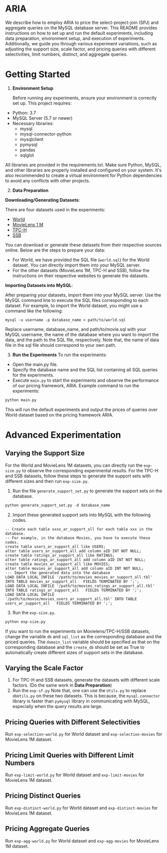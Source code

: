 # ARIA

We describe how to employ ARIA to price the select-project-join (SPJ) and aggregate queries on the MySQL database server.
This README provides instructions on how to set up and run the default experiments, including data preparation, environment setup, and execution of experiments. Additionally, we guide you through various experiment variations, such as adjusting the support size, scale factor, and pricing queries with different selectivities, limit numbers, distinct, and aggregate queries.

# Getting Started
1. **Environment Setup**

   Before running any experiments, ensure your environment is correctly set up. This project requires:
- Python: 3.7
- MySQL Server (5.7 or newer)
- Necessary libraries:
  - mysql
  - mysql-connector-python
  - mysqlclient
  - pymysql
  - pandas
  - sqlglot
  
All libraries are provided in the requirements.txt.
Make sure Python, MySQL, and other libraries are properly installed and configured on your system. It's also recommended to create a virtual environment for Python dependencies to avoid any conflicts with other projects.

2. **Data Preparation**

**Downloading/Generating Datasets**:

There are four datasets used in the experiments:
- [World](https://dev.mysql.com/doc/world-setup/en/)
- [MovieLens 1 M](https://grouplens.org/datasets/movielens/1m/)
- [TPC-H](https://www.tpc.org/tpc_documents_current_versions/current_specifications5.asp)
- [SSB](https://github.com/eyalroz/ssb-dbgen)

You can download or generate these datasets from their respective sources online. Below are the steps to prepare your data:
- For World, we have provided the SQL file (`world.sql`) for the World dataset. You can directly import them into your MySQL server.
- For the other datasets (MovieLens 1M, TPC-H and SSB), follow the instructions on their respective websites to generate the datasets.

**Importing Datasets into MySQL**:

After preparing your datasets, import them into your MySQL server. Use the MySQL command line to execute the SQL files corresponding to each dataset. For example, to import the World dataset, you might use a command like the following:
```
mysql -u username -p database_name < path/to/world.sql
```
Replace username, database_name, and path/to/movie.sql with your MySQL username, the name of the database where you want to import the data, and the path to the SQL file, respectively.
Note that, the name of data file in the sql file should correspond to your own path.

3. **Run the Experiments**
To run the experiments:

- Open the main.py file.
- Specify the database name and the SQL list containing all SQL queries for the experiments.
- Execute `main.py` to start the experiments and observe the performance of our pricing framework, ARIA.
Example command to run the experiments:
```bash
python main.py
```
This will run the default experiments and output the prices of queries over World dataset based on the pricing framework ARIA.

# Advanced Experimentation

## Varying the Support Size

For the World and MovieLens 1M datasets, you can directly run the `exp-size.py` to observe the corresponding experimental results.
For the TPC-H and SSB datasets, follow these steps to generate the support sets with different sizes and then run `exp-size.py`.
1. Run the file `generate_support_set.py` to generate the support sets on the database.
```python
python generate_support_set.py -d database_name
```

2. Import these generated support sets into MySQL with the following codes.
```MySQL
-- Create each table xxxx_ar_support_all for each table xxx in the database.
-- For example, in the database Movies, you have to execute these codes.
create table users_ar_support_all like USERS;
alter table users_ar_support_all add column aID INT NOT NULL;
create table ratings_ar_support_all like RATINGS;
alter table ratings_ar_support_all add column aID INT NOT NULL;
create table movies_ar_support_all like MOVIES;
alter table movies_ar_support_all add column aID INT NOT NULL;
--- Import the generated data into the database
LOAD DATA LOCAL INFILE '/path/to/movies_movies_ar_support_all.tbl' INTO TABLE movies_ar_support_all   FIELDS TERMINATED BY ';';
LOAD DATA LOCAL INFILE '/path/to/movies_ratings_ar_support_all.tbl' INTO TABLE ratings_ar_support_all   FIELDS TERMINATED BY ';';
LOAD DATA LOCAL INFILE '/path/to/movie/movies_users_ar_support_all.tbl' INTO TABLE users_ar_support_all   FIELDS TERMINATED BY ';';
```
3. Run the `exp-size.py`.
```python
python exp-size.py
```
If you want to run the experiments on Movielens/TPC-H/SSB datasets, change the variable `db` and `sql_list` as the corresponding database and the priced queries.
The `domain_list` variable should be specified as that on the corresponding database and the `create_db` should be set as True to automatically create different sizes of support sets in the database.
## Varying the Scale Factor

1. For TPC-H and SSB datasets, generate the datasets with different scale factors. (Do the same work in **Data Preparation**)
2. Run the `exp-sf.py`
Note that, one can use the `Utils.py` to replace `dbUtils.py` on these two datasets.
This is because, the `mysql.connector` library is faster than `pymysql` library in communicating with MySQL, especially when the query results are large.

## Pricing Queries with Different Selectivities
Run `exp-selection-world.py` for World dataset and `exp-selection-movies` for MovieLens 1M dataset.
## Pricing Limit Queries with Different Limit Numbers
Run `exp-limit-world.py` for World dataset and `exp-limit-movies` for MovieLens 1M dataset.
## Pricing Distinct Queries
Run `exp-distinct-world.py` for World dataset and `exp-distinct-movies` for MovieLens 1M dataset.
## Pricing Aggregate Queries
Run `exp-agg-world.py` for World dataset and `exp-agg-movies` for MovieLens 1M dataset.
